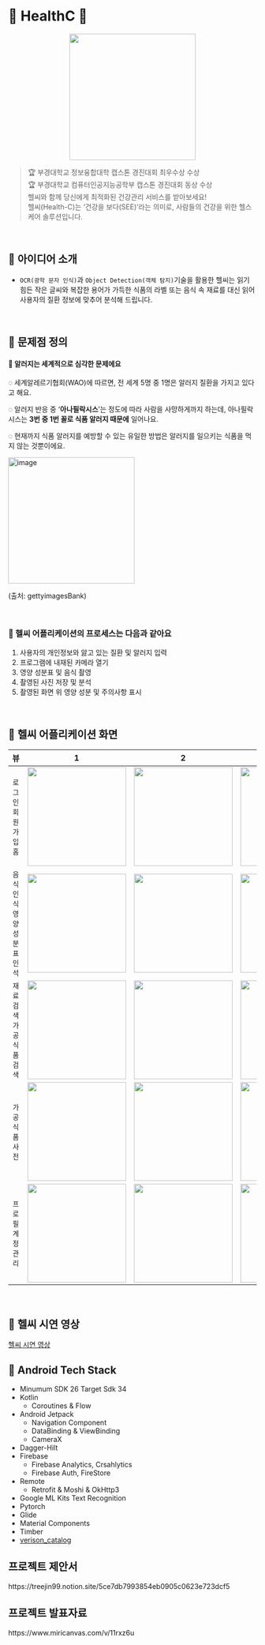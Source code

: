 # 🥦 HealthC 🍏
<p align="center"><img src="./image/icon.png"/ width="256"></p>

> 🏆 부경대학교 정보융합대학 캡스톤 경진대회 최우수상 수상 <br>
> 🏆 부경대학교 컴퓨터인공지능공학부 캡스톤 경진대회 동상 수상 <br>
> 헬씨와 함께 당신에게 최적화된 건강관리 서비스를 받아보세요!<br>
> 헬씨(Health-C)는 ‘건강을 보다(SEE)’라는 의미로, 사람들의 건강을 위한 헬스케어 솔루션입니다.
<br>

## 🌱 아이디어 소개 
- `OCR(광학 문자 인식)`과 `Object Detection(객체 탐지)`기술을 활용한 헬씨는 읽기 힘든 작은 글씨와 복잡한 용어가 가득한 식품의 라벨 또는 음식 속 재료를 대신 읽어 사용자의 질환 정보에 맞추어 분석해 드립니다.
<br>

## 🍎 문제점 정의 
<aside>
<h4>🤮 알러지는 세계적으로 심각한 문제에요 </h4>

◌ 세계알레르기협회(WAO)에 따르면, 전 세계 5명 중 1명은 알러지 질환을 가지고 있다고 해요.

◌ 알러지 반응 중 ‘**아나필락시스**’는 정도에 따라 사람을 사망하게까지 하는데, 아나필락시스는 **3번 중 1번 꼴로 식품 알러지 때문에** 일어나요.

◌ 현재까지 식품 알러지를 예방할 수 있는 유일한 방법은 알러지를 일으키는 식품을 먹지 않는 것뿐이에요.

<img width="256" alt="image" src="https://file.notion.so/f/f/e775383b-efe0-417a-b4f6-ce259eedcdee/186e7d8a-1cea-4d8b-8e53-c6b3498a1485/Untitled.png?id=6108a89e-0b95-45bf-9f0d-5277f2119131&table=block&spaceId=e775383b-efe0-417a-b4f6-ce259eedcdee&expirationTimestamp=1701684000000&signature=wmV9YxAtaJo5V1l8WmR0wKmbTBOnOFFXNyrcg7PURfQ&downloadName=Untitled.png">

(출처: gettyimagesBank)

<br>

### 🥑 헬씨 어플리케이션의 프로세스는 다음과 같아요 

1. 사용자의 개인정보와 앓고 있는 질환 및 알러지 입력 
2. 프로그램에 내재된 카메라 열기  
3. 영양 성분표 및 음식 촬영 
4. 촬영된 사진 저장 및 분석 
5. 촬영된 화면 위 영양 성분 및 주의사항 표시
<br>

## 🥒 헬씨 어플리케이션 화면 
|       뷰       |                                                              1                                                              |                                                              2                                                              |                                                              3                                                              |                                                              4                                                              |
|:-------------:|:---------------------------------------------------------------------------------------------------------------------------:|:---------------------------------------------------------------------------------------------------------------------------:|:---------------------------------------------------------------------------------------------------------------------------:|:---------------------------------------------------------------------------------------------------------------------------:|
| `로그인` <br> `회원가입` <br> `홈` | <img width="200px" src="https://github.com/Solution-Challenge-HealthC/HealthC_Android/blob/main/image/login.jpeg"/> |  <img width="200px" src="https://github.com/Solution-Challenge-HealthC/HealthC_Android/blob/main/image/register_allergy.jpeg"/> | <img width="200px" src="https://github.com/Solution-Challenge-HealthC/HealthC_Android/blob/main/image/register_information.png"/> | <img width="200px" src="https://github.com/Solution-Challenge-HealthC/HealthC_Android/blob/main/image/home.png"/> |
|  `음식 인식` <br> `영양성분표 인석`  | <img width="200px" src="https://github.com/Solution-Challenge-HealthC/HealthC_Android/blob/main/image/camera.png"/> | <img width="200px" src="https://github.com/Solution-Challenge-HealthC/HealthC_Android/blob/main/image/object_detection.png"/> | <img width="200px" src="https://github.com/Solution-Challenge-HealthC/HealthC_Android/blob/main/image/text_detection.png"/> | <img width="200px" src="https://github.com/Solution-Challenge-HealthC/HealthC_Android/blob/main/image/text_detection2.png"/> |
|  `재료 검색` <br> `가공식품 검색`  | <img width="200px" src="https://github.com/Solution-Challenge-HealthC/HealthC_Android/blob/main/image/recipe1.jpeg"/> | <img width="200px" src="https://github.com/Solution-Challenge-HealthC/HealthC_Android/blob/main/image/recipe2.jpeg"/> | <img width="200px" src="https://github.com/Solution-Challenge-HealthC/HealthC_Android/blob/main/image/dictionary_search.jpeg"/> |
|  `가공식품 사전`  | <img width="200px" src="https://github.com/Solution-Challenge-HealthC/HealthC_Android/blob/main/image/dictionary_korea1.jpeg"/> | <img width="200px" src="https://github.com/Solution-Challenge-HealthC/HealthC_Android/blob/main/image/dictionary_korea2.jpeg"/> | <img width="200px" src="https://github.com/Solution-Challenge-HealthC/HealthC_Android/blob/main/image/dictionary_foriegn.jpeg"/> | <img width="200px" src="https://github.com/Solution-Challenge-HealthC/HealthC_Android/blob/main/image/dictionary_forien2.jpeg"/> |
|  `프로필` <br> `계정관리`  | <img width="200px" src="https://github.com/Solution-Challenge-HealthC/HealthC_Android/blob/main/image/mypage.jpeg"/> | <img width="200px" src="https://github.com/Solution-Challenge-HealthC/HealthC_Android/blob/main/image/mypage2.jpeg"/> | <img width="200px" src="https://github.com/Solution-Challenge-HealthC/HealthC_Android/blob/main/image/mypage3.jpeg"/> |
<br>

## 🎨 헬씨 시연 영상 
<a href="https://drive.google.com/file/d/1EdEJ5ebg3CXA_j33hI_aczbtt8KkhJ0G/view?usp=sharing">헬씨 시연 영상</a>

## 🫛 Android Tech Stack</h2>

- Minumum SDK 26 Target Sdk 34
- Kotlin
    - Coroutines & Flow 
- Android Jetpack
    - Navigation Component
    - DataBinding & ViewBinding
    - CameraX
- Dagger-Hilt
- Firebase
    - Firebase Analytics, Crsahlytics
    - Firebase Auth, FireStore
- Remote
    - Retrofit & Moshi & OkHttp3
- Google ML Kits Text Recognition
- Pytorch  
- Glide
- Material Components
- Timber
- [verison_catalog](https://github.com/Solution-Challenge-HealthC/HealthC_Android/blob/main/client/gradle/libs.version.toml)

<h2>프로젝트 제안서</h2>
https://treejin99.notion.site/5ce7db7993854eb0905c0623e723dcf5

<h2>프로젝트 발표자료</h2>
https://www.miricanvas.com/v/11rxz6u
